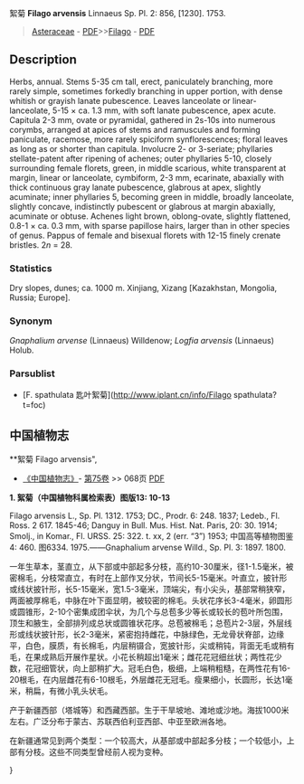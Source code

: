 絮菊 **Filago arvensis** Linnaeus Sp. Pl. 2: 856, [1230]. 1753.

> [Asteraceae](http://www.iplant.cn/info/Asteraceae?t=foc) - [PDF](http://www.iplant.cn/foc/pdf/Asteraceae.pdf)>>[Filago](http://www.iplant.cn/info/Filago?t=foc) - [PDF](http://www.iplant.cn/foc/pdf/Filago.pdf)

## Description

Herbs, annual. Stems 5-35 cm tall, erect, paniculately branching, more rarely simple, sometimes forkedly branching in upper portion, with dense whitish or grayish lanate pubescence. Leaves lanceolate or linear-lanceolate, 5-15 × ca. 1.3 mm, with soft lanate pubescence, apex acute. Capitula 2-3 mm, ovate or pyramidal, gathered in 2s-10s into numerous corymbs, arranged at apices of stems and ramuscules and forming paniculate, racemose, more rarely spiciform synflorescences; floral leaves as long as or shorter than capitula. Involucre 2- or 3-seriate; phyllaries stellate-patent after ripening of achenes; outer phyllaries 5-10, closely surrounding female florets, green, in middle scarious, white transparent at margin, linear or lanceolate, cymbiform, 2-3 mm, ecarinate, abaxially with thick continuous gray lanate pubescence, glabrous at apex, slightly acuminate; inner phyllaries 5, becoming green in middle, broadly lanceolate, slightly concave, indistinctly pubescent or glabrous at margin abaxially, acuminate or obtuse. Achenes light brown, oblong-ovate, slightly flattened, 0.8-1 × ca. 0.3 mm, with sparse papillose hairs, larger than in other species of genus. Pappus of female and bisexual florets with 12-15 finely crenate bristles. 2*n* = 28.

### Statistics
Dry slopes, dunes; ca. 1000 m. Xinjiang, Xizang [Kazakhstan, Mongolia, Russia; Europe].

### Synonym
*Gnaphalium arvense* (Linnaeus) Willdenow; *Logfia arvensis* (Linnaeus) Holub.



### Parsublist

* [F.  spathulata  匙叶絮菊](http://www.iplant.cn/info/Filago spathulata?t=foc)

## 中国植物志



**絮菊 Filago arvensis",



* [《中国植物志》](http://www.iplant.cn/frps)- [第75卷](http://www.iplant.cn/frps/vol/75) >> 068页 [PDF](http://www.iplant.cn/frps/pdf/75/068.PDF)


**1. 絮菊（中国植物科属检索表）图版13: 10-13**

Filago arvensis L., Sp. Pl. 1312. 1753; DC., Prodr. 6: 248. 1837; Ledeb., Fl. Ross. 2 617. 1845-46; Danguy in Bull. Mus. Hist. Nat. Paris, 20: 30. 1914; Smolj., in Komar., Fl. URSS. 25: 322. t. xx, 2 (err. “3”) 1953; 中国高等植物图鉴 4: 460. 图6334. 1975.——Gnaphalium arvense Willd., Sp. Pl. 3: 1897. 1800.

一年生草本，茎直立，从下部或中部起多分枝，高约10-30厘米，径1-1.5毫米，被密棉毛，分枝常直立，有时在上部作叉分状，节间长5-15毫米。叶直立，披针形或线状披针形，长5-15毫米，宽1.5-3毫米，顶端尖，有小尖头，基部常稍狭窄，两面被厚棉毛，中脉在叶下面显明，被较密的棉毛。头状花序长3-4毫米，卵圆形或圆锥形，2-10个密集成团伞状，为几个与总苞多少等长或较长的苞叶所包围，顶生和腋生，全部排列成总状或圆锥状花序。总苞被棉毛；总苞片2-3层，外层线形或线状披针形，长2-3毫米，紧密抱持雌花，中脉绿色，无龙骨状脊部，边缘平，白色，膜质，有长棉毛，内层稍镊合，宽披针形，尖或稍钝，背面无毛或稍有毛，在果成熟后开展作星状。小花长稍超出1毫米；雌花花冠细丝状；两性花少数，花冠细管状，向上部稍扩大。冠毛白色，极细，上端稍粗糙，在两性花有16-20根毛，在内层雌花有6-10根毛，外层雌花无冠毛。瘦果细小，长圆形，长达1毫米，稍扁，有微小乳头状毛。

产于新疆西部（塔城等）和西藏西部。生于干旱坡地、滩地或沙地。海拔1000米左右。广泛分布于蒙古、苏联西伯利亚西部、中亚至欧洲各地。

在新疆通常见到两个类型：一个较高大，从基部或中部起多分枝；一个较低小，上部有分枝。这些不同类型曾经前人视为变种。



}